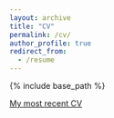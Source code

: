 ```yaml
---
layout: archive
title: "CV"
permalink: /cv/
author_profile: true
redirect_from:
  - /resume
---
```


{% include base_path %}

[My most recent CV](https://github.com/koeunchoi/koeunchoi.github.io/blob/master/files/ChoiCV.pdf)
